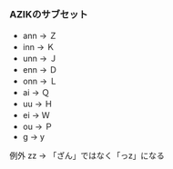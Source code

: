 ### AZIKのサブセット

- ann → Ｚ
- inn → Ｋ
- unn → Ｊ
- enn → Ｄ
- onn → Ｌ
- ai  → Ｑ
- uu  → Ｈ
- ei  → Ｗ
- ou  → Ｐ
- g   → y

例外 zz → 「ざん」ではなく「っz」になる